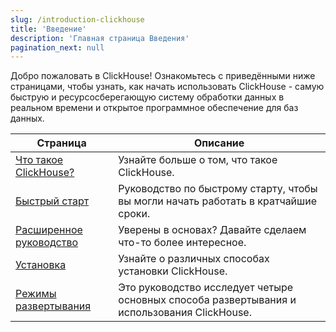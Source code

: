 ```yaml
---
slug: /introduction-clickhouse
title: 'Введение'
description: 'Главная страница Введения'
pagination_next: null
---
```


Добро пожаловать в ClickHouse! Ознакомьтесь с приведёнными ниже страницами, чтобы узнать, как начать использовать ClickHouse - самую быструю и ресурсосберегающую систему обработки данных в реальном времени и открытое программное обеспечение для баз данных.

| Страница                                  | Описание                                                          |
|-------------------------------------------|--------------------------------------------------------------------|
| [Что такое ClickHouse?](about-us/intro.mdx) | Узнайте больше о том, что такое ClickHouse.                       |
| [Быстрый старт](quick-start.mdx)          | Руководство по быстрому старту, чтобы вы могли начать работать в кратчайшие сроки. |           
| [Расширенное руководство](tutorial.md)    | Уверены в основах? Давайте сделаем что-то более интересное.      |
| [Установка](getting-started/install.md)   | Узнайте о различных способах установки ClickHouse.                 |
| [Режимы развертывания](deployment-modes.md) | Это руководство исследует четыре основных способа развертывания и использования ClickHouse. | 

